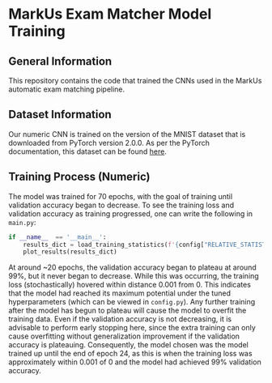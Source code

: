 # MarkUs Exam Matcher Model Training

## General Information
This repository contains the code that trained the CNNs used in the MarkUs
automatic exam matching pipeline.

## Dataset Information
Our numeric CNN is trained on the version of the MNIST dataset that is 
downloaded from PyTorch version 2.0.0. As per the PyTorch documentation, this
dataset can be found [here](https://yann.lecun.com/exdb/mnist/).

## Training Process (Numeric)
The model was trained for 70 epochs, with the goal of training until validation
accuracy began to decrease. To see the training loss and validation accuracy
as training progressed, one can write the following in `main.py`:
```python
if __name__  == '__main__':
    results_dict = load_training_statistics(f'{config["RELATIVE_STATISTICS_LOC"]}/statistics.pkl')
    plot_results(results_dict)
```
At around ~20 epochs, the validation accuracy began to plateau at around 99%,
but it never began to decrease. While this was occurring, the training loss
(stochastically) hovered within distance 0.001 from 0. This indicates that
the model had reached its maximum potential under the tuned hyperparameters
(which can be viewed in `config.py`). Any further training after the model
has begun to plateau will cause the model to overfit the training data. Even
if the validation accuracy is not decreasing, it is advisable to perform early
stopping here, since the extra training can only cause overfitting without
generalization improvement if the validation accuracy is plateauing.
Consequently, the model chosen was the model trained up until the end of
epoch 24, as this is when the training loss was approximately within 0.001 of
0 and the model had achieved 99% validation accuracy.

